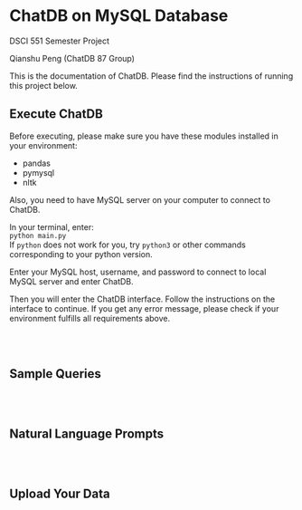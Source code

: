 # ChatDB on MySQL Database

DSCI 551 Semester Project

Qianshu Peng (ChatDB 87 Group)

This is the documentation of ChatDB. Please find the instructions of running this project below.

## Execute ChatDB

Before executing, please make sure you have these modules installed in your environment:
- pandas
- pymysql
- nltk

Also, you need to have MySQL server on your computer to connect to ChatDB. 

In your terminal, enter: <br>
<code>python main.py</code> <br>
If <code>python</code> does not work for you, try <code>python3</code> or other commands corresponding to your python version.

Enter your MySQL host, username, and password to connect to local MySQL server and enter ChatDB. 

Then you will enter the ChatDB interface. Follow the instructions on the interface to continue. If you get any error message, please check if your environment fulfills all requirements above. 

<br>
<br>

## Sample Queries


<br>
<br>

## Natural Language Prompts


<br>
<br>

## Upload Your Data

<br>
<br>

